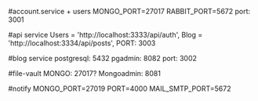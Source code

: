#account.service + users
MONGO_PORT=27017
RABBIT_PORT=5672
port: 3001

#api service
Users = 'http://localhost:3333/api/auth',
Blog = 'http://localhost:3334/api/posts',
PORT: 3003

#blog service
postgresql: 5432
pgadmin: 8082
port: 3002

#file-vault
MONGO: 27017?
Mongoadmin: 8081

#notify
MONGO_PORT=27019
PORT=4000
MAIL_SMTP_PORT=5672
